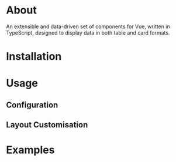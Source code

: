 # About
An extensible and data-driven set of components for Vue, written in TypeScript, designed to display data in both table and card formats.

# Installation

# Usage

## Configuration

## Layout Customisation

# Examples